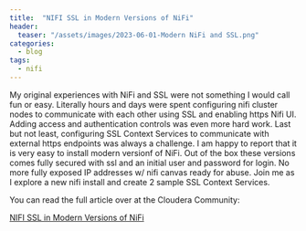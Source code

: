 ```yaml
---
title:  "NIFI SSL in Modern Versions of NiFi"
header:
  teaser: "/assets/images/2023-06-01-Modern NiFi and SSL.png"
categories: 
  - blog
tags:
  - nifi
---
```


My original experiences with NiFi and SSL were not something I would call fun or easy.  Literally hours and days were spent configuring nifi cluster nodes to communicate with each other using SSL and enabling https Nifi UI.  Adding access and authentication controls was even more hard work. Last but not least, configuring SSL Context Services to communicate with external https endpoints was always a challenge.   I am happy to report that it is very easy to install modern versionf of NiFi.  Out of the box these versions comes fully secured with ssl and an initial user and password for login.     No more fully exposed IP addresses w/ nifi canvas ready for abuse.  Join me as I explore a new nifi install and create 2 sample SSL Context Services.  

You can read the full article over at the Cloudera Community:

[NIFI SSL in Modern Versions of NiFi](https://community.cloudera.com/t5/Community-Articles/NIFI-SSL-in-Modern-Versions-of-NiFi/ta-p/371937)